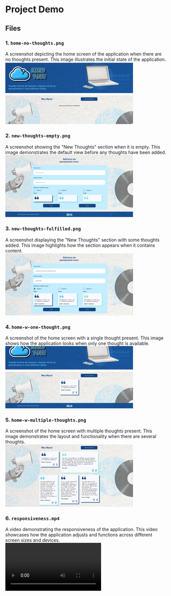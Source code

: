 # Project Demo

## Files

### 1. `home-no-thoughts.png`

A screenshot depicting the home screen of the application when there are no thoughts present. This image illustrates the initial state of the application.  
<img src="1-home-no-thoughts.png" alt="Home with no Thoughts" width="400"/>

### 2. `new-thoughts-empty.png`

A screenshot showing the "New Thoughts" section when it is empty. This image demonstrates the default view before any thoughts have been added.  
<img src="2-new-thoughts-empty.png" alt="New Thoughts empty" width="400"/>

### 3. `new-thoughts-fulfilled.png`

A screenshot displaying the "New Thoughts" section with some thoughts added. This image highlights how the section appears when it contains content.  
<img src="3-new-thoughts-fulfilled.png" alt="New Thoughts fulfilled" width="400"/>

### 4. `home-w-one-thought.png`

A screenshot of the home screen with a single thought present. This image shows how the application looks when only one thought is available.  
<img src="4-home-w-one-thought.png" alt="Home with one Thought" width="400"/>

### 5. `home-w-multiple-thoughts.png`

A screenshot of the home screen with multiple thoughts present. This image demonstrates the layout and functionality when there are several thoughts.  
<img src="5-home-w-multiple-thoughts.png" alt="Home with multiple Thoughts" width="400"/>

### 6. `responsiveness.mp4`

A video demonstrating the responsiveness of the application. This video showcases how the application adjusts and functions across different screen sizes and devices.  
![Responsiveness Video](6-responsiveness.mp4)
